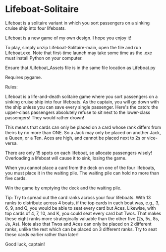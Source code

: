 # Lifeboat-Solitaire
Lifeboat is a solitaire variant in which you sort passengers on a sinking cruise ship into four lifeboats.

Lifeboat is a new game of my own design. I hope you enjoy it!

To play, simply unzip Lifeboat-Solitaire-main, open the file and run Lifeboat.exe. Note that first-time launch may take some time as the .exe must install Python on your computer.

Ensure that /Lifeboat_Assets file is in the same file location as Lifeboat.py

Requires pygame.

Rules:

Lifeboat is a life-and-death solitaire game where you sort passengers on a sinking cruise ship into four lifeboats. 
As the captain, you will go down with the ship unless you can save every single passenger. 
Here's the catch: the upper-class passengers absolutely refuse to sit next to the lower-class passengers! 
They would rather drown! 

This means that cards can only be placed on a card whose rank differs from theirs by no more than ONE. 
So a Jack may only be placed on another Jack, a Queen, or a Ten. 
Aces are high, and cannot be placed next to 2s or vice-versa. 

There are only 15 spots on each lifeboat, so allocate passengers wisely! 
Overloading a lifeboat will cause it to sink, losing the game. 

When you cannot place a card from the deck on one of the four lifeboats, you must place it in the waiting pile. 
The waiting pile can hold no more than five cards. 

Win the game by emptying the deck and the waiting pile. 

Tip: Try to spread out the card ranks across your four lifeboats. 
With 13 ranks to distribute across 4 boats, if the top cards in each boat was, e.g., 3, 6, 9, and Q, you would be able to seat every card but Aces. 
Likewise, with top cards of 4, 7, 10, and K, you could seat every card but Twos.
That makes these eight ranks more strategically valuable than the other five (2s, 5s, 8s, Js, As). 
Note also that Twos and Aces can only be placed on 2 different ranks, unlike the rest which can be placed on 3 different ranks. 
Try to seat these cards earlier rather than later! 

Good luck, captain!



